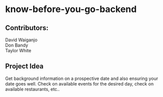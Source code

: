 # know-before-you-go-backend

## Contributors:
  David Waiganjo  
  Don Bandy  
  Taylor White

## Project Idea
  Get background information on a prospective date and also ensuring your date goes well. Check on available events for the desired day, check on available restaurants, etc..
